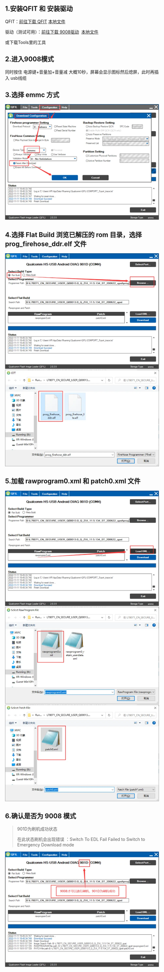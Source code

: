 ## 1.安装QFIT 和 安装驱动

QFIT：[前往下载 QFIT](href="https://qfiltool.com)  [本地文件](./Tools/Qualcomm_Flash_Image_Loader_v2.0.3.5.zip)

驱动（测试可用）：[前往下载 9008驱动](https://www.drvsky.com/driver/Qualcomm_HS-USB_Driver.htm)  [本地文件](./Tools/qualcomm_hs-usb_driver.exe)

或下载Tools里的工具

## 2.进入9008模式

同时按住 电源键+音量加+音量减 大概10秒，屏幕会显示图标然后熄屏，此时再插入 usb线缆

## 3.选择 emmc 方式

<img src="image/986ad98c283e0adc2763e844fe7c43a55cc08ceb.png@942w_707h_progressive.webp" alt="img" style="zoom: 67%;" />

## 4.选择 Flat Build 浏览已解压的 rom 目录，选择 prog_firehose_ddr.elf 文件

<img src="image/2d414b48620aca0a6ea1868d08e9bb9598f64967.png@942w_707h_progressive.webp" alt="img" style="zoom: 67%;" />

<img src="image/7ed416a3b4aa3ecc4442a523c72ce238acf53123.png@942w_591h_progressive.webp" alt="img" style="zoom: 67%;" />

## 5.加载 rawprogram0.xml 和 patch0.xml 文件

<img src="image/686023c6d4eb86f9cef473649a2c3ae960115d58.png@942w_707h_progressive.webp" alt="img" style="zoom:67%;" />

<img src="image/c6a9b3aea3db5d9d8601d8914b0657ed4b087142.png@942w_591h_progressive.webp" alt="img" style="zoom:67%;" />

<img src="image/f848783ed7f8d87ee7d1f427eb46db3deb7ab717.png@942w_591h_progressive.webp" alt="img" style="zoom:67%;" />

## 6.确认是否为 9008 模式

> 901D为刷机成功状态
>
> 在此状态刷机会出现错误 ：Switch To EDL Fail Failed to Switch to Emergency Download mode 

<img src="image/ec03c436a8ac9e38d30a6638094cc26aaeb1722b.png@942w_707h_progressive.webp" alt="img" style="zoom:67%;" />